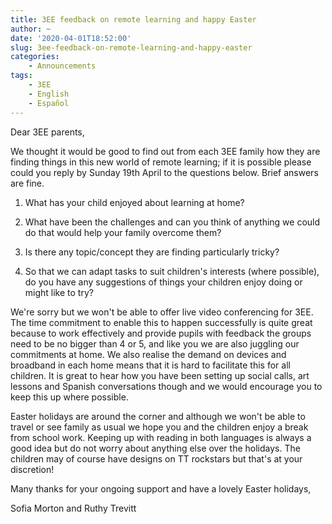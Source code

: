 ```yaml
---
title: 3EE feedback on remote learning and happy Easter
author: ~
date: '2020-04-01T18:52:00'
slug: 3ee-feedback-on-remote-learning-and-happy-easter
categories:
    - Announcements
tags:
    - 3EE
    - English
    - Español
---
```


Dear 3EE parents,

We thought it would be good to find out from each 3EE family how they are finding things in this new world of remote learning; if it is possible please could you reply by Sunday 19th April to the questions below. Brief answers are fine.

1) What has your child enjoyed about learning at home?

2) What have been the challenges and can you think of anything we could do that would help your family overcome them?

3) Is there any topic/concept they are finding particularly tricky?

4) So that we can adapt tasks to suit children's interests (where possible), do you have any suggestions of things your children enjoy doing or might like to try?

We're sorry but we won't be able to offer live video conferencing for 3EE. The time commitment to enable this to happen successfully is quite great because to work effectively and provide pupils with feedback the groups need to be no bigger than 4 or 5, and like you we are also juggling our commitments at home. We also realise the demand on devices and broadband in each home means that it is hard to facilitate this for all children. It is great to hear how you have been setting up social calls, art lessons and Spanish conversations though and we would encourage you to keep this up where possible. 

Easter holidays are around the corner and although we won't be able to travel or see family as usual we hope you and the children enjoy a break from school work. Keeping up with reading in both languages is always a good idea but do not worry about anything else over the holidays. The children may of course have designs on TT rockstars but that's at your discretion!

Many thanks for your ongoing support and have a lovely Easter holidays,

Sofia Morton and Ruthy Trevitt

